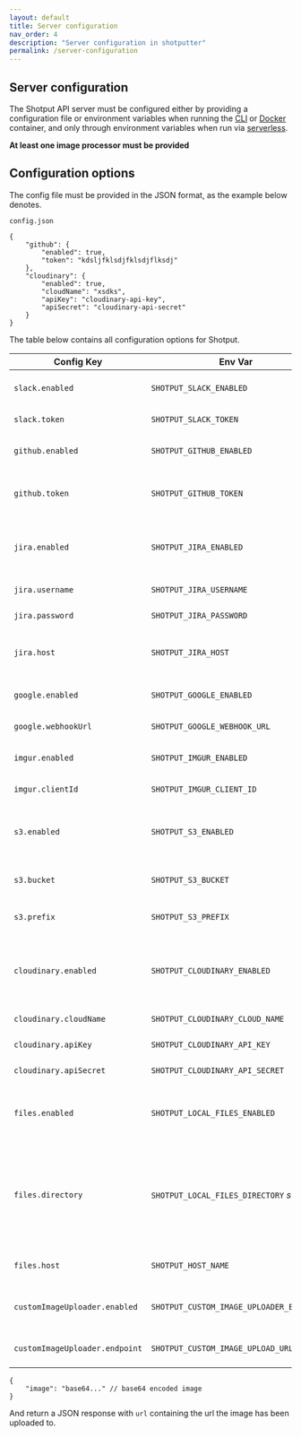 ```yaml
---
layout: default
title: Server configuration
nav_order: 4
description: "Server configuration in shotputter"
permalink: /server-configuration
---
```


## Server configuration
The Shotput API server must be configured either by providing a configuration file or environment variables 
when running the [CLI](/shotputter/api#run-via-cli) or [Docker](/shotputter/api#docker) container, and only through environment
variables when run via [serverless](/shotputter/api#aws-serverless).

**At least one image processor must be provided** 

## Configuration options

The config file must be provided in the JSON format, as the example below denotes.

`config.json`


```
{
    "github": {
        "enabled": true,
        "token": "kdsljfklsdjfklsdjflksdj"
    },
    "cloudinary": {
        "enabled": true,
        "cloudName": "xsdks",
        "apiKey": "cloudinary-api-key",
        "apiSecret": "cloudinary-api-secret"
    }
}
```

The table below contains all configuration options for Shotput.

Config Key | Env Var | Type | Description
---- | ---- | ---- | ----- 
`slack.enabled` | `SHOTPUT_SLACK_ENABLED` | *boolean* | Slack is enabled to be written to. `slack.clientId` must also be provided if true 
`slack.token` | `SHOTPUT_SLACK_TOKEN` | *string* | [Slack token](https://api.slack.com/tutorials/slack-apps-and-postman) to use when posting to Slack. 
`github.enabled` | `SHOTPUT_GITHUB_ENABLED` | *boolean* | Github issue posting is enabled. `github.token` must be provided if true. 
`github.token` | `SHOTPUT_GITHUB_TOKEN` | *string* | [Github access token](https://docs.github.com/en/github/authenticating-to-github/creating-a-personal-access-token) to use when making requests to post Github issues and retrieve repo information. 
`jira.enabled` | `SHOTPUT_JIRA_ENABLED` | *boolean* | Jira project issues posting is enabled. `jira.host`, `jira.username`, and `jira.password` all must be set if true. 
`jira.username` | `SHOTPUT_JIRA_USERNAME` | *string* | Jira username to use when posting to JIRA. 
`jira.password` | `SHOTPUT_JIRA_PASSWORD` | *string* | [Jira access token](https://confluence.atlassian.com/cloud/api-tokens-938839638.html) to use when posting to JIRA. 
`jira.host` | `SHOTPUT_JIRA_HOST` | *string* | Atlassian host to use when posting to JIRA (shotputter.atlassian.net for example). 
`google.enabled` | `SHOTPUT_GOOGLE_ENABLED` | *boolean* | Google chats posting is enabled. `google.webhookUrl` must be provided if true. 
`google.webhookUrl` | `SHOTPUT_GOOGLE_WEBHOOK_URL` | *string* | [The webhook URL](https://developers.google.com/hangouts/chat/how-tos/webhooks) to use when posting to Google chat. 
`imgur.enabled` | `SHOTPUT_IMGUR_ENABLED` | *boolean* | Enable Imgur image processing. `imgur.clientId` must be provided if true. 
`imgur.clientId` | `SHOTPUT_IMGUR_CLIENT_ID` | *string* | [Client ID](https://apidocs.imgur.com/#authorization-and-oauth) to use when posting to Imgur. 
`s3.enabled` | `SHOTPUT_S3_ENABLED`  | *boolean* | S3 image posting is enabled. `s3.bucket` must be provided if true, and [security credentials](https://aws.amazon.com/blogs/security/a-new-and-standardized-way-to-manage-credentials-in-the-aws-sdks/) must be accessible to the system the api is running on. 
`s3.bucket` | `SHOTPUT_S3_BUCKET` | *string* | Which S3 bucket to write to. The system must have access to this bucket. 
`s3.prefix` | `SHOTPUT_S3_PREFIX` | *string* | Optional. Prefix to append to the key of images when uploading to S3. 
`cloudinary.enabled` | `SHOTPUT_CLOUDINARY_ENABLED` | *boolean* | Enable posting images to Cloudinary. `cloudinary.cloudName`, `cloudinary.apiKey`, and `cloudinary.apiSecret` must all be provided if true. 
`cloudinary.cloudName` | `SHOTPUT_CLOUDINARY_CLOUD_NAME` | *string* | [The cloud name](https://cloudinary.com/documentation/how_to_integrate_cloudinary#create_and_tour_your_account) to use when posting to Cloudinary. 
`cloudinary.apiKey` | `SHOTPUT_CLOUDINARY_API_KEY` | *string* | [The API key](https://cloudinary.com/documentation/how_to_integrate_cloudinary#create_and_tour_your_account) to use when posting to Cloudinary. 
`cloudinary.apiSecret` | `SHOTPUT_CLOUDINARY_API_SECRET` | *string* | [The API secret](https://cloudinary.com/documentation/how_to_integrate_cloudinary#create_and_tour_your_account) to use when posting images to Cloudinary. 
`files.enabled` | `SHOTPUT_LOCAL_FILES_ENABLED` | *boolean* | Whether to allow images to be saved and served on the API server itself. `files.directory` and `files.host` must be set if true. 
`files.directory` | `SHOTPUT_LOCAL_FILES_DIRECTORY` *string* | Absolute path to the directory to save images to on the API file system. 
`files.host` | `SHOTPUT_HOST_NAME` | *string* | The host name to use when returning image links to files that are saved locally. 
`customImageUploader.enabled` | `SHOTPUT_CUSTOM_IMAGE_UPLOADER_ENABLED` | *boolean* | If custom image uploading is enabled or not. `customImageUploader.endpoint` must be set if true. 
`customImageUploader.endpoint` | `SHOTPUT_CUSTOM_IMAGE_UPLOAD_URL` | *string* | Endpoint that will do image processing. Must take a JSON body containing 


```
{
    "image": "base64..." // base64 encoded image
}
```

And return a JSON response with `url` containing the url the image has been uploaded to.
 
